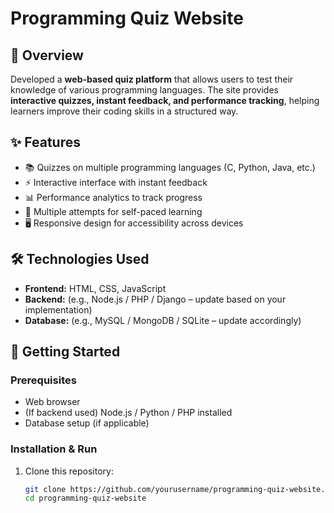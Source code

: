 # Programming Quiz Website  

## 📌 Overview  
Developed a **web-based quiz platform** that allows users to test their knowledge of various programming languages. The site provides **interactive quizzes, instant feedback, and performance tracking**, helping learners improve their coding skills in a structured way.  

## ✨ Features  
- 📚 Quizzes on multiple programming languages (C, Python, Java, etc.)  
- ⚡ Interactive interface with instant feedback  
- 📊 Performance analytics to track progress  
- 🔄 Multiple attempts for self-paced learning  
- 🖥️ Responsive design for accessibility across devices  

## 🛠️ Technologies Used  
- **Frontend:** HTML, CSS, JavaScript  
- **Backend:** (e.g., Node.js / PHP / Django – update based on your implementation)  
- **Database:** (e.g., MySQL / MongoDB / SQLite – update accordingly)  

## 🚀 Getting Started  

### Prerequisites  
- Web browser  
- (If backend used) Node.js / Python / PHP installed  
- Database setup (if applicable)  

### Installation & Run  
1. Clone this repository:  
   ```bash
   git clone https://github.com/yourusername/programming-quiz-website.git
   cd programming-quiz-website
